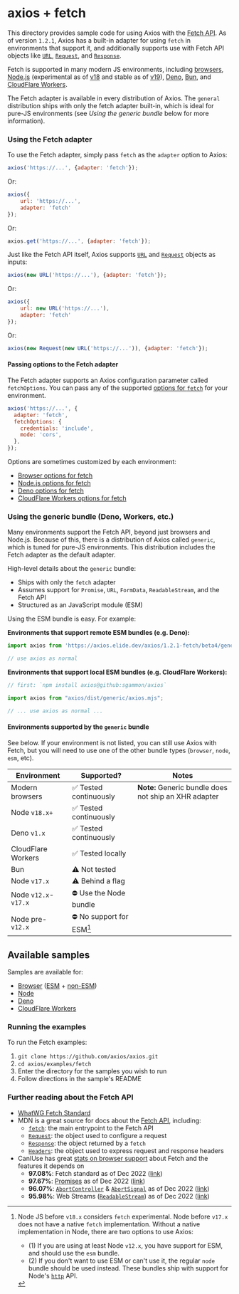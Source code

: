 # axios + fetch

This directory provides sample code for using Axios with the [Fetch API][1]. As of version `1.2.1`, Axios has a built-in
adapter for using `fetch` in environments that support it, and additionally supports use with Fetch API objects like
[`URL`][2], [`Request`][3], and [`Response`][4].

Fetch is supported in many modern JS environments, including [browsers][5], [Node.js][6] (experimental as of [v18][7]
and stable as of [v19][8]), [Deno][9], [Bun][10], and [CloudFlare Workers][11].

The Fetch adapter is available in every distribution of Axios. The `general` distribution ships with only the fetch
adapter built-in, which is ideal for pure-JS environments (see _Using the generic bundle_ below for more information).

### Using the Fetch adapter

To use the Fetch adapter, simply pass `fetch` as the `adapter` option to Axios:

```js
axios('https://...', {adapter: 'fetch'});
```

Or:
```js
axios({
    url: 'https://...',
    adapter: 'fetch'
});
```

Or:
```js
axios.get('https://...', {adapter: 'fetch'});
```

Just like the Fetch API itself, Axios supports [`URL`][2] and [`Request`][3] objects as inputs:

```js
axios(new URL('https://...'), {adapter: 'fetch'});
```

Or:
```js
axios({
    url: new URL('https://...'),
    adapter: 'fetch'
});
```

Or:
```js
axios(new Request(new URL('https://...')), {adapter: 'fetch'});
```

#### Passing options to the Fetch adapter

The Fetch adapter supports an Axios configuration parameter called `fetchOptions`. You can pass any of the supported
[options for `fetch`][22] for your environment.

```js
axios('https://...', {
  adapter: 'fetch',
  fetchOptions: {
    credentials: 'include',
    mode: 'cors',
  },
});
```

Options are sometimes customized by each environment:
- [Browser options for fetch][22]
- [Node.js options for fetch][23]
- [Deno options for fetch][24]
- [CloudFlare Workers options for fetch][25]


### Using the generic bundle (Deno, Workers, etc.)

Many environments support the Fetch API, beyond just browsers and Node.js. Because of this, there is a distribution of
Axios called `generic`, which is tuned for pure-JS environments. This distribution includes the Fetch adapter as the
default adapter.

High-level details about the `generic` bundle:
- Ships with only the `fetch` adapter
- Assumes support for `Promise`, `URL`, `FormData`, `ReadableStream`, and the Fetch API
- Structured as an JavaScript module (ESM)

Using the ESM bundle is easy. For example:

**Environments that support remote ESM bundles (e.g. Deno):**
```js
import axios from 'https://axios.elide.dev/axios/1.2.1-fetch/beta4/generic/axios.min.mjs';

// use axios as normal
```

**Environments that support local ESM bundles (e.g. CloudFlare Workers):**
```js
// first: `npm install axios@github:sgammon/axios`

import axios from "axios/dist/generic/axios.mjs";

// ... use axios as normal ...
```

#### Environments supported by the `generic` bundle

See below. If your environment is not listed, you can still use Axios with Fetch, but you will need to use one of the
other bundle types (`browser`, `node`, `esm`, etc).

| Environment          | Supported?               | Notes                                                 |
|----------------------|--------------------------|-------------------------------------------------------|
| Modern browsers      | ✅ Tested continuously    | **Note:** Generic bundle does not ship an XHR adapter |
| Node `v18.x+`        | ✅ Tested continuously    |                                                       |
| Deno `v1.x`          | ✅ Tested continuously    |                                                       |
| CloudFlare Workers   | ✅ Tested locally         |                                                       |
| Bun                  | ⚠️ Not tested            |                                                       |
| Node `v17.x`         | ⚠️ Behind a flag         |                                                       |
| Node `v12.x`-`v17.x` | ⛔️ Use the Node bundle   |                                                       |
| Node pre-`v12.x`     | ⛔ No support for ESM[^1] |                                                       |

## Available samples

Samples are available for:

- [Browser](./browser) ([ESM](./browser/minimal.esm.html) + [non-ESM](./browser/minimal.html))
- [Node](./node)
- [Deno](./deno)
- [CloudFlare Workers](./workers)

### Running the examples

To run the Fetch examples:

1. `git clone https://github.com/axios/axios.git`
2. `cd axios/examples/fetch`
3. Enter the directory for the samples you wish to run
4. Follow directions in the sample's README


### Further reading about the Fetch API

- [WhatWG Fetch Standard][19]
- MDN is a great source for docs about the [Fetch API][1], including:
    - [`fetch`][12]: the main entrypoint to the Fetch API
    - [`Request`][3]: the object used to configure a request
    - [`Response`][4]: the object returned by a `fetch`
    - [`Headers`][13]: the object used to express request and response headers
- CanIUse has great [stats on browser support][12] about Fetch and the features it depends on
    - **97.08%**: Fetch standard as of Dec 2022 ([link][13])
    - **97.67%**: [Promises][20] as of Dec 2022 ([link][21])
    - **96.07%**: [`AbortController`][14] & [`AbortSignal`][15] as of Dec 2022 ([link][16])
    - **95.98%**: Web Streams ([`ReadableStream`][17]) as of Dec 2022 ([link][18])


[1]: https://developer.mozilla.org/en-US/docs/Web/API/Fetch_API
[2]: https://developer.mozilla.org/en-US/docs/Web/API/URL
[3]: https://developer.mozilla.org/en-US/docs/Web/API/Request
[4]: https://developer.mozilla.org/en-US/docs/Web/API/Response
[5]: https://caniuse.com/#feat=fetch
[6]: https://nodejs.org/api/fetch.html
[7]: https://nodejs.org/api/fetch.html#fetch_fetch_url_options
[8]: https://github.com/nodejs/node/blob/main/doc/changelogs/CHANGELOG_V19.md#other-notable-changes-2
[9]: https://deno.land/manual/examples/fetch
[10]: https://github.com/oven-sh/bun/blob/main/test/bun.js/fetch.test.js
[11]: https://developers.cloudflare.com/workers/runtime-apis/fetch
[12]: https://caniuse.com/?search=fetch
[13]: https://caniuse.com/fetch
[14]: https://developer.mozilla.org/en-US/docs/Web/API/AbortController
[15]: https://developer.mozilla.org/en-US/docs/Web/API/AbortSignal
[16]: https://caniuse.com/abortcontroller
[17]: https://developer.mozilla.org/en-US/docs/Web/API/ReadableStream
[18]: https://caniuse.com/mdn-api_readablestream
[19]: https://fetch.spec.whatwg.org/
[20]: https://developer.mozilla.org/en-US/docs/Web/JavaScript/Reference/Global_Objects/Promise
[21]: https://caniuse.com/promises
[22]: https://developer.mozilla.org/en-US/docs/Web/API/WindowOrWorkerGlobalScope/fetch#parameters
[23]: https://nodejs.org/dist/latest-v19.x/docs/api/globals.html#fetch
[24]: https://deno.land/api@v1.29.1?s=RequestInit
[25]: https://developers.cloudflare.com/workers//runtime-apis/request#requestinit

[^1]: Node JS before `v18.x` considers `fetch` experimental. Node before `v17.x` does not have a native `fetch`
      implementation. Without a native implementation in Node, there are two options to use Axios:
      - (1) If you are using at least Node `v12.x`, you have support for ESM, and should use the `esm` bundle.
      - (2) If you don't want to use ESM or can't use it, the regular `node` bundle should be used instead.
      These bundles ship with support for Node's [`http`](https://nodejs.org/dist/latest-v12.x/docs/api/http.html) API.
